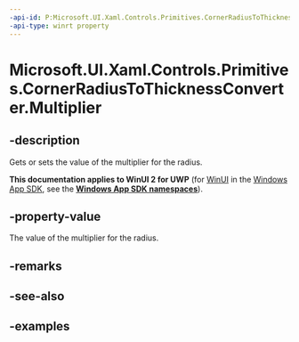 ```yaml
---
-api-id: P:Microsoft.UI.Xaml.Controls.Primitives.CornerRadiusToThicknessConverter.Multiplier
-api-type: winrt property
---
```


# Microsoft.UI.Xaml.Controls.Primitives.CornerRadiusToThicknessConverter.Multiplier

<!--
public double Multiplier { get; set; }
-->

## -description

Gets or sets the value of the multiplier for the radius.

**This documentation applies to WinUI 2 for UWP** (for [WinUI](/windows/apps/winui/winui3/) in the [Windows App SDK](/windows/apps/windows-app-sdk/), see the **[Windows App SDK namespaces](/windows/windows-app-sdk/api/winrt/)**).

## -property-value

The value of the multiplier for the radius.

## -remarks

## -see-also

## -examples
